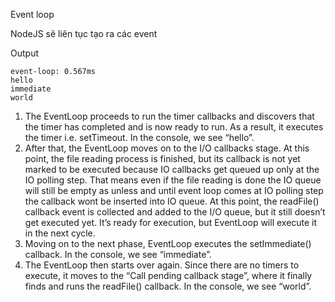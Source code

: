 Event loop

NodeJS sẽ liên tục tạo ra các event 

Output
```
event-loop: 0.567ms
hello
immediate
world
```

1. The EventLoop proceeds to run the timer callbacks and discovers that the timer has completed and is now ready to run. As a result, it executes the timer i.e. setTimeout. In the console, we see “hello”.
2. After that, the EventLoop moves on to the I/O callbacks stage. At this point, the file reading process is finished, but its callback is not yet marked to be executed because IO callbacks get queued up only at the IO polling step. That means even if the file reading is done the IO queue will still be empty as unless and until event loop comes at IO polling step the callback wont be inserted into IO queue. At this point, the readFile() callback event is collected and added to the I/O queue, but it still doesn’t get executed yet.
It’s ready for execution, but EventLoop will execute it in the next cycle.
3. Moving on to the next phase, EventLoop executes the setImmediate() callback. In the console, we see “immediate”.
4. The EventLoop then starts over again. Since there are no timers to execute, it moves to the “Call pending callback stage”, where it finally finds and runs the readFile() callback. In the console, we see “world”.